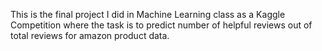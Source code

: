 This is the final project I did in Machine Learning class as a Kaggle Competition where the task is to predict number of helpful reviews
out of total reviews for amazon product data.
